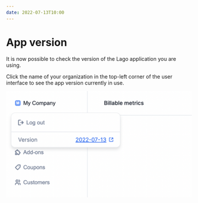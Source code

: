```yaml
---
date: 2022-07-13T10:00
---
```


# App version
It is now possible to check the version of the Lago application you are using.

Click the name of your organization in the top-left corner of the user interface to see the app version currently in use.

![App version as displayed in the user interface](../static/img/app-version.png)
